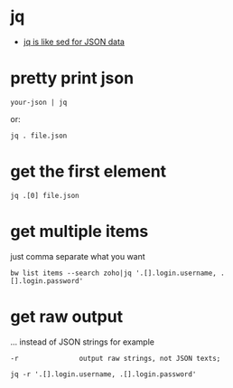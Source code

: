 # jq

* [jq is like sed for JSON data](https://stedolan.github.io/jq/)

# pretty print json

```
your-json | jq
```

or:

```
jq . file.json
```

# get the first element

```
jq .[0] file.json
```

# get multiple items

just comma separate what you want

```
bw list items --search zoho|jq '.[].login.username, .[].login.password'
```

# get raw output

... instead of JSON strings for example

```
-r               output raw strings, not JSON texts;
```

```
jq -r '.[].login.username, .[].login.password'
```
